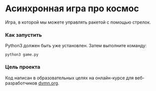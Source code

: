 # Асинхронная игра про космос

Игра, в которой мы можете управлять ракетой с помощью стрелок.

### Как запустить

Python3 должен быть уже установлен. 
Затем выполните команду:
```
python3 game.py
```

### Цель проекта

Код написан в образовательных целях на онлайн-курсе для веб-разработчиков [dvmn.org](https://dvmn.org/).